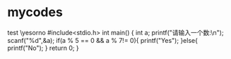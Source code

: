 # mycodes
test
\\yesorno
#include<stdio.h>
int main()
{
	int a;
	printf("请输入一个数:\n");
	scanf("%d",&a);
	if(a % 5 == 0 && a % 7!= 0){
		printf("Yes");
	}else{
		printf("No");
	}
	return 0;
}
